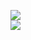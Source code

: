 [![](https://img.shields.io/badge/Made%20With-Github%20Spray-lightgrey.svg?style=for-the-badge&logo=github)](https://github.com/Annihil/github-spray#2482)  
[![](https://i.imgur.com/2DrTn0Z.gif)](https://github.com/Annihil/github-spray)